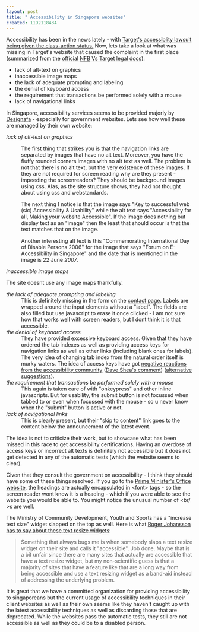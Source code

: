 ```yaml
--- 
layout: post
title: " Accessibility in Singapore websites"
created: 1192118434
---
```

Accessibility has been in the news lately - with <a href="http://www.456bereastreet.com/archive/200710/update_on_the_target_accessibility_lawsuit/">Target's accessiblity lawsuit being given the class-action status.</a> Now, lets take a look at what was missing in Target's website that caused the complaint in the first place (summarized from the <a href="http://www.dralegal.org/downloads/cases/target/nfb_v_target_complaint.pdf">official <abbr title ="National Federation of the Blind">NFB</abbr> Vs Target legal docs</a>):
<ul><li>lack of alt-text on graphics</li><li>inaccessible image maps</li><li>the lack of adequate prompting and labeling</li><li>the denial of keyboard access</li><li>the requirement that transactions be performed solely with a mouse</li><li>lack of navigational links</li></ul>

<p>In Singapore, accessibility services seems to be provided majorly by <a href="http://designafa.com/pages/clients.asp">Designafa</a> - especially for government websites. Lets see how well these are managed by their own website:</p>

 <dl>
<dt><em>lack of alt-text on graphics</em></dt>
<dd>
<p>The first thing that strikes you is that the navigation links are separated by images that have no alt text. Moreover, you have the fluffy rounded corners images with no alt text as well. The problem is not that there is no alt text, but the very existence of these images. If they are not required for screen reading why are they present - impeeding the screenreaders? They should be background images using css. Alas, as the site structure shows, they had not thought about using css and webstandards.</p> 
<p>The next thing I notice is that the image says "Key to successful web (sic) Accessibility & Usability" while the alt text says "Accessibility for all, Making your website Accessible". If the image does nothing but display text as an "image" then the least that should occur is that the text matches that on the image.</p> 
<p>Another interesting alt text is this "Commemorating International Day of Disable Persons 2006" for the image that says "Forum on E-Accessibility in Singapore" and the date that is mentioned in the image is 22 June <em>2007</em>.</p>
</dd>
<dt><em>inaccessible image maps</em></dt>
<p>The site doesnt use any image maps thankfully. </p> 
</dd>
<dt><em>the lack of adequate prompting and labeling</em></dt>
<dd>
    This is definitely missing in the form on the <a href="http://www.designafa.com/pages/contactus.asp">contact page</a>. Labels are wrapped around the input elements without a "label". The fields are also filled but use javascript to erase it once clicked - I am not sure how that works well with screen readers, but I dont think it is that accessible.  
</dd>
<dt><em>the denial of keyboard access</em></dt>
<dd>They have provided excessive keyboard access. Given that they have ordered the tab indexes as well as providing access keys for navigation links as well as other links (including blank ones for labels). The very idea of changing tab index from the natural order  itself is murky waters. The idea of access keys have got <a href="http://www.wats.ca/show.php?contentid=32">negative reactions</a> <a href="http://www.accessify.com/2005/11/trouble-with-accesskeys.php">from the accessibility community</a> (<a href="http://www.mezzoblue.com/archives/2003/12/29/i_do_not_use/">Dave Shea's comment</a>) (<a href="http://www.456bereastreet.com/archive/200601/giving_the_user_control_over_accesskeys/">alternative suggestions</a>).
</dd>
<dt><em>the requirement that transactions be performed solely with a mouse</em></dt>
<dd>This again is taken care of with "onkeypress" and other inline javascripts. But for usability, the submit button is not focussed when tabbed to or even when focussed with the mouse - so u never know when the "submit" button is active or not.</dd>
<dt><em>lack of navigational links</em></dt>
<dd>This is clearly present, but their "skip to content" link goes to the content below the announcement of the latest event.</dd>
</dl>

The idea is not to criticize their work, but to showcase what has been missed in this race to get accessibility certifications. Having an overdose of access keys or incorrect alt texts is definitely not accessible but it does not get detected in any of the automatic tests (which the website seems to clear). 

Given that they consult the government on accessibility - I think they should have some of these things resolved. If you go to the <a href="http://www.pmo.gov.sg/">Prime Minister's Office website</a>, the headings are actually encapsulated in &lt;font&gt; tags - so the screen reader wont know it is a heading - which if you were able to see the website you would be able to. You might notice the unusual number of &lt;br/ &gt;s are well. 

The Ministry of Community Development, Youth and Sports has a "increase text size" widget slapped on the top as well. Here is what <a href="http://www.456bereastreet.com/archive/200709/scrap_text_resize_widgets_and_teach_people_how_to_resize_text/">Roger Johansson has to say about these text resize widgets</a>:

<blockquote>
<p>
Something that always bugs me is when somebody slaps a text resize widget on their site and calls it "accessible". Job done. Maybe that is a bit unfair since there are many sites that actually are accessible that have a text resize widget, but my non-scientific guess is that a majority of sites that have a feature like that are a long way from being accessible and use a text resizing widget as a band-aid instead of addressing the underlying problem.
</p>
</blockquote>

It is great that we have a committed organization for providing accessibility to singaporeans but the current usage of accessibility techniques in their client websites as well as their own seems like they haven't caught up with the latest accessibility techniques as well as discarding those that are deprecated. While the websites pass the automatic tests, they still are not accessible as well as they could be to a disabled person.
